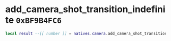 # add_camera_shot_transition_indefinite `0xBF9B4FC6`

```lua
local result --[[ number ]] = natives.camera.add_camera_shot_transition_indefinite(_unk0 --[[ number ]], _unk1 --[[ number ]], _unk2 --[[ number ]])
```